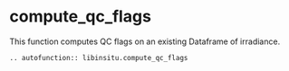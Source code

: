 # compute_qc_flags

This function computes QC flags on an existing Dataframe of irradiance.

```{eval-rst} 
.. autofunction:: libinsitu.compute_qc_flags
```
